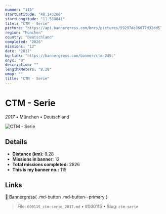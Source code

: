 ```yaml
---
nummer: "115"
startLatitude: "48.143266"
startLongitude: "11.588841"
titel: "CTM - Serie"
picture: "https://api.bannergress.com/bnrs/pictures/59297de86877d32dd5738ca20ce7816e"
region: "München"
country: "Deutschland"
completed: "2826"
missions: "12"
date: "2017"
bg-link: "https://bannergress.com/banner/ctm-249c"
onyx: "0"
description: ""
lengthKMeters: "8,28"
umap: ""
title: "CTM - Serie"
---
```

# CTM - Serie

*2017* • München • Deutschland

![CTM - Serie](https://api.bannergress.com/bnrs/pictures/59297de86877d32dd5738ca20ce7816e)

## Details
- **Distance (km):** 8.28
- **Missions in banner:** 12
- **Total missions completed:** 2826
- **This is my banner no.:** 115




## Links
[🔗 Bannergress](https://bannergress.com/banner/ctm-249c){ .md-button .md-button--primary }



> File: `000115_ctm-serie_2017.md` • #000115 • Slug: `ctm-serie`
